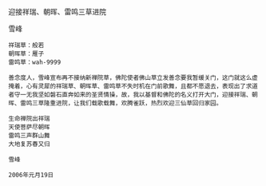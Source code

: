 迎接祥瑞、朝晖、雷鸣三草进院

雪峰


    祥瑞草：般若
    朝晖草：雁子
    雷鸣草：wah-9999

    善念度人，雪峰宣布再不接纳新禅院草，佛陀使者佛山草立发善念要我暂缓关门，这门就这么虚掩着，心有灵犀的祥瑞草、朝晖草、雷鸣草不失时机在门前歌舞，且都不愿退去，表现出了求道者守一无我坚如磐石直奔如来的圣贤情操，故，我以基督和佛陀的名义打开大门，迎接祥瑞、朝晖、雷鸣三草隆重进院，让我们载歌载舞，欢腾雀跃，热烈欢迎三仙草回归家园。

    生命禅院出祥瑞
    天使菩萨尽朝晖
    雷鸣三声群山舞
    大地复苏春又归

    雪峰

    2006年元月19日



